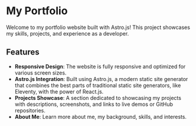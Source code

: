 # My Portfolio

Welcome to my portfolio website built with Astro.js! This project showcases my skills, projects, and experience as a developer.

## Features

- **Responsive Design**: The website is fully responsive and optimized for various screen sizes.
- **Astro.js Integration**: Built using Astro.js, a modern static site generator that combines the best parts of traditional static site generators, like Eleventy, with the power of React.js.
- **Projects Showcase**: A section dedicated to showcasing my projects with descriptions, screenshots, and links to live demos or GitHub repositories.
- **About Me**: Learn more about me, my background, skills, and interests.
